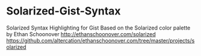 Solarized-Gist-Syntax
=====================

Solarized Syntax Highlighting for Gist
Based on the Solarized color palette by Ethan Schoonover 
http://ethanschoonover.com/solarized
https://github.com/altercation/ethanschoonover.com/tree/master/projects/solarized
